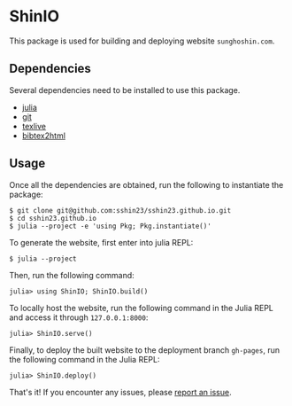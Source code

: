 # ShinIO

This package is used for building and deploying website `sunghoshin.com`. 

## Dependencies
Several dependencies need to be installed to use this package.
- [julia](https://julialang.org/)
- [git](https://git-scm.com/)
- [texlive](https://www.tug.org/texlive/)
- [bibtex2html](https://github.com/backtracking/bibtex2html)

## Usage
Once all the dependencies are obtained, run the following to instantiate the package:
```shell
$ git clone git@github.com:sshin23/sshin23.github.io.git
$ cd sshin23.github.io
$ julia --project -e 'using Pkg; Pkg.instantiate()'
```

To generate the website, first enter into julia REPL:
```julia-repl
$ julia --project
```

Then, run the following command:
```julia-repl
julia> using ShinIO; ShinIO.build()
```

To locally host the website, run the following command in the Julia REPL and access it through `127.0.0.1:8000`:
```julia-repl
julia> ShinIO.serve()
```


Finally, to deploy the built website to the deployment branch `gh-pages`, run the following command in the Julia REPL:
```julia-repl
julia> ShinIO.deploy()
```

That's it! If you encounter any issues, please [report an issue](https://github.com/sshin23/sshin23.github.io/issues).
